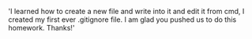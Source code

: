 'I learned how to create a new file and write into it and edit it from cmd, I created my first ever .gitignore file. I am glad you pushed us to do this homework. Thanks!' 
